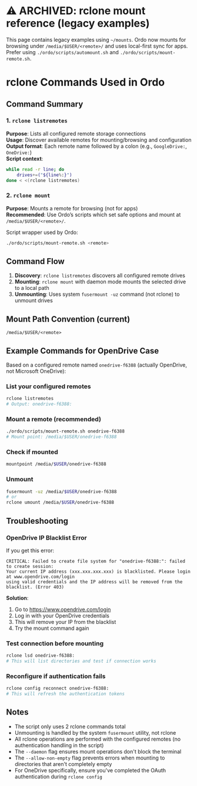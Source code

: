 # ⚠️ ARCHIVED: rclone mount reference (legacy examples)

This page contains legacy examples using `~/mounts`. Ordo now mounts for browsing under `/media/$USER/<remote>/` and uses local-first sync for apps. Prefer using `./ordo/scripts/automount.sh` and `./ordo/scripts/mount-remote.sh`.

# rclone Commands Used in Ordo

## Command Summary

### 1. `rclone listremotes`
**Purpose**: Lists all configured remote storage connections  
**Usage**: Discover available remotes for mounting/browsing and configuration  
**Output format**: Each remote name followed by a colon (e.g., `GoogleDrive:`, `OneDrive:`)  
**Script context**:
```bash
while read -r line; do
    drives+=("${line%:}")
done < <(rclone listremotes)
```

### 2. `rclone mount`
**Purpose**: Mounts a remote for browsing (not for apps)  
**Recommended**: Use Ordo’s scripts which set safe options and mount at `/media/$USER/<remote>/`.

Script wrapper used by Ordo:
```bash
./ordo/scripts/mount-remote.sh <remote>
```

## Command Flow

1. **Discovery**: `rclone listremotes` discovers all configured remote drives
2. **Mounting**: `rclone mount` with daemon mode mounts the selected drive to a local path
3. **Unmounting**: Uses system `fusermount -uz` command (not rclone) to unmount drives

## Mount Path Convention (current)

```
/media/$USER/<remote>
```

## Example Commands for OpenDrive Case

Based on a configured remote named `onedrive-f6388` (actually OpenDrive, not Microsoft OneDrive):

### List your configured remotes
```bash
rclone listremotes
# Output: onedrive-f6388:
```

### Mount a remote (recommended)
```bash
./ordo/scripts/mount-remote.sh onedrive-f6388
# Mount point: /media/$USER/onedrive-f6388
```

### Check if mounted
```bash
mountpoint /media/$USER/onedrive-f6388
```

### Unmount
```bash
fusermount -uz /media/$USER/onedrive-f6388
# or
rclone umount /media/$USER/onedrive-f6388
```

## Troubleshooting

### OpenDrive IP Blacklist Error
If you get this error:
```
CRITICAL: Failed to create file system for "onedrive-f6388:": failed to create session: 
Your current IP address (xxx.xxx.xxx.xxx) is blacklisted. Please login at www.opendrive.com/login 
using valid credentials and the IP address will be removed from the blacklist. (Error 403)
```

**Solution**:
1. Go to https://www.opendrive.com/login
2. Log in with your OpenDrive credentials
3. This will remove your IP from the blacklist
4. Try the mount command again

### Test connection before mounting
```bash
rclone lsd onedrive-f6388:
# This will list directories and test if connection works
```

### Reconfigure if authentication fails
```bash
rclone config reconnect onedrive-f6388:
# This will refresh the authentication tokens
```

## Notes

- The script only uses 2 rclone commands total
- Unmounting is handled by the system `fusermount` utility, not rclone
- All rclone operations are performed with the configured remotes (no authentication handling in the script)
- The `--daemon` flag ensures mount operations don't block the terminal
- The `--allow-non-empty` flag prevents errors when mounting to directories that aren't completely empty
- For OneDrive specifically, ensure you've completed the OAuth authentication during `rclone config`